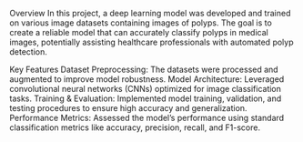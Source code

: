 Overview
In this project, a deep learning model was developed and trained on various image datasets containing images of polyps. The goal is to create a reliable model that can accurately classify polyps in medical images, potentially assisting healthcare professionals with automated polyp detection.

Key Features
Dataset Preprocessing: The datasets were processed and augmented to improve model robustness.
Model Architecture: Leveraged convolutional neural networks (CNNs) optimized for image classification tasks.
Training & Evaluation: Implemented model training, validation, and testing procedures to ensure high accuracy and generalization.
Performance Metrics: Assessed the model’s performance using standard classification metrics like accuracy, precision, recall, and F1-score.
